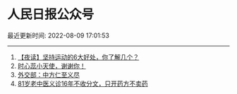 # 人民日报公众号

最近更新时间: 2022-08-09 17:01:53

--- 
1. [【夜读】​坚持运动的6大好处，你了解几个？](https://mp.weixin.qq.com/s/pZZn2Z2PL0-BBZK6uG1jLw) 
2. [时心蕊小天使，谢谢你！](https://mp.weixin.qq.com/s/tnlP81JMyLlL7t2U_vi_Tw) 
3. [外交部：中方仁至义尽](https://mp.weixin.qq.com/s/zd50ekj3GXvEXCOuS8clwA) 
4. [81岁老中医义诊16年不收分文，只开药方不卖药](https://mp.weixin.qq.com/s/ClFz6kHFZc-jcxuAMCJP_A) 

